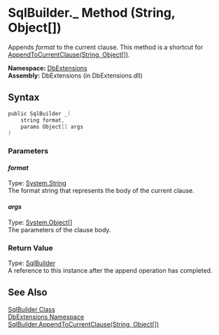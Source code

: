 SqlBuilder._ Method (String, Object[])
======================================
Appends *format* to the current clause. This method is a shortcut for [AppendToCurrentClause(String, Object[])][1].

**Namespace:** [DbExtensions][2]  
**Assembly:** DbExtensions (in DbExtensions.dll)

Syntax
------

```csharp
public SqlBuilder _(
	string format,
	params Object[] args
)
```

### Parameters

#### *format*
Type: [System.String][3]  
The format string that represents the body of the current clause.

#### *args*
Type: [System.Object][4][]  
The parameters of the clause body.

### Return Value
Type: [SqlBuilder][5]  
A reference to this instance after the append operation has completed.

See Also
--------
[SqlBuilder Class][5]  
[DbExtensions Namespace][2]  
[SqlBuilder.AppendToCurrentClause(String, Object[])][1]  

[1]: AppendToCurrentClause_1.md
[2]: ../README.md
[3]: http://msdn.microsoft.com/en-us/library/s1wwdcbf
[4]: http://msdn.microsoft.com/en-us/library/e5kfa45b
[5]: README.md